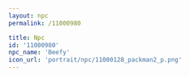 ```yaml
---
layout: npc
permalink: /11000980

title: Npc
id: '11000980'
npc_name: 'Beefy'
icon_url: 'portrait/npc/11000128_packman2_p.png'
---
```

